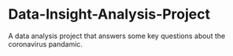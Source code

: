 # Data-Insight-Analysis-Project
A data analysis project that answers some key questions about the coronavirus pandamic.
